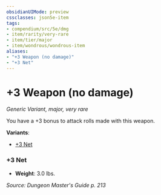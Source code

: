 ```yaml
---
obsidianUIMode: preview
cssclasses: json5e-item
tags:
- compendium/src/5e/dmg
- item/rarity/very-rare
- item/tier/major
- item/wondrous/wondrous-item
aliases: 
- "+3 Weapon (no damage)"
- "+3 Net"
---
```

# +3 Weapon (no damage)
*Generic Variant, major, very rare*  


You have a +3 bonus to attack rolls made with this weapon.

**Variants**:
- [+3 Net](#+3%20Net)

### +3 Net

- **Weight**: 3.0 lbs.


*Source: Dungeon Master's Guide p. 213*